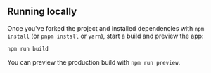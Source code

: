 ## Running locally

Once you've forked the project and installed dependencies with `npm install` (or `pnpm install` or `yarn`), start a build and preview the app:

```bash
npm run build
```

You can preview the production build with `npm run preview`.

